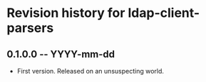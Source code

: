 # Revision history for ldap-client-parsers

## 0.1.0.0 -- YYYY-mm-dd

* First version. Released on an unsuspecting world.
